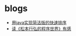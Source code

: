 # blogs

* [用java实现简洁版的快速排序](program_language/java/java_quick_sort.md) 
* [读《松本行弘的程序世界》有感](book/matsumoto_yukihiro_code_no_sekai.md)
